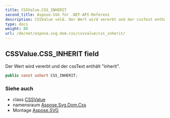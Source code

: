 ```yaml
---
title: CSSValue.CSS_INHERIT
second_title: Aspose.SVG für .NET-API-Referenz
description: CSSValue veld. Der Wert wird vererbt und der cssText enthält inherit.
type: docs
weight: 80
url: /de/net/aspose.svg.dom.css/cssvalue/css_inherit/
---
```

## CSSValue.CSS_INHERIT field

Der Wert wird vererbt und der cssText enthält "inherit".

```csharp
public const ushort CSS_INHERIT;
```

### Siehe auch

* class [CSSValue](../)
* namensraum [Aspose.Svg.Dom.Css](../../cssvalue/)
* Montage [Aspose.SVG](../../../)



